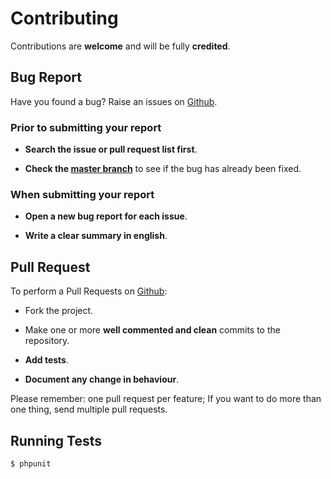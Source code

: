 # Contributing

Contributions are **welcome** and will be fully **credited**.

## Bug Report

Have you found a bug? Raise an issues on [Github](https://github.com/comodojo/httprequest/issues).

### Prior to submitting your report

- **Search the issue or pull request list first**.

- **Check the [master branch](https://github.com/comodojo/httprequest)** to see if the bug has already been fixed.

### When submitting your report

- **Open a new bug report for each issue**.

- **Write a clear summary in english**.

## Pull Request

To perform a Pull Requests on [Github](https://github.com/comodojo/httprequest/pulls):

- Fork the project.

- Make one or more **well commented and clean** commits to the repository.

- **Add tests**.

- **Document any change in behaviour**.

Please remember: one pull request per feature; If you want to do more than one thing, send multiple pull requests.

## Running Tests

``` bash
$ phpunit
```
